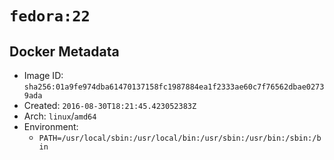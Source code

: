 # `fedora:22`

## Docker Metadata

- Image ID: `sha256:01a9fe974dba61470137158fc1987884ea1f2333ae60c7f76562dbae02739ada`
- Created: `2016-08-30T18:21:45.423052383Z`
- Arch: `linux`/`amd64`
- Environment:
  - `PATH=/usr/local/sbin:/usr/local/bin:/usr/sbin:/usr/bin:/sbin:/bin`
